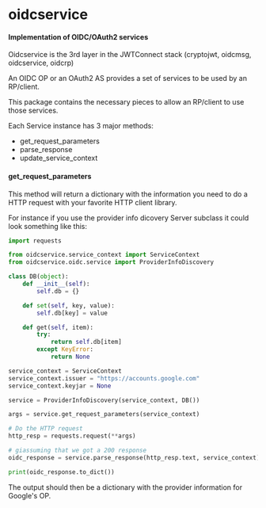 # oidcservice
#### Implementation of OIDC/OAuth2 services

Oidcservice is the 3rd layer in the
JWTConnect stack (cryptojwt, oidcmsg, oidcservice, oidcrp)

An OIDC OP or an OAuth2 AS provides a set of services to be used by an
RP/client.

This package contains the necessary pieces to allow an RP/client to use those
services.

Each Service instance has 3 major methods:

  * get_request_parameters
  * parse_response
  * update_service_context

#### get_request_parameters

This method will return a dictionary with the information you need to
do a HTTP request with your favorite HTTP client library.

For instance if you use the provider info dicovery Server subclass it could
look something like this:

```python
import requests

from oidcservice.service_context import ServiceContext
from oidcservice.oidc.service import ProviderInfoDiscovery

class DB(object):
    def __init__(self):
        self.db = {}

    def set(self, key, value):
        self.db[key] = value

    def get(self, item):
        try:
            return self.db[item]
        except KeyError:
            return None

service_context = ServiceContext
service_context.issuer = "https://accounts.google.com"
service_context.keyjar = None

service = ProviderInfoDiscovery(service_context, DB())

args = service.get_request_parameters(service_context)

# Do the HTTP request
http_resp = requests.request(**args)

# giassuming that we got a 200 response
oidc_response = service.parse_response(http_resp.text, service_context)

print(oidc_response.to_dict())
```

The output should then be a dictionary with the provider information for
Google's OP.
